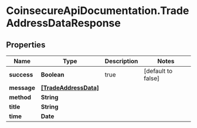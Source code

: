# CoinsecureApiDocumentation.TradeAddressDataResponse

## Properties
Name | Type | Description | Notes
------------ | ------------- | ------------- | -------------
**success** | **Boolean** | true | [default to false]
**message** | [**[TradeAddressData]**](TradeAddressData.md) |  | 
**method** | **String** |  | 
**title** | **String** |  | 
**time** | **Date** |  | 


